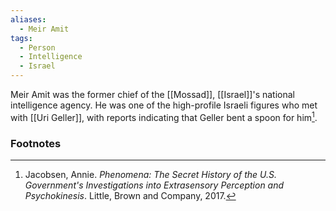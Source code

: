 ```yaml
---
aliases:
  - Meir Amit
tags:
  - Person
  - Intelligence
  - Israel
---
```

Meir Amit was the former chief of the [[Mossad]], [[Israel]]'s national intelligence agency. He was one of the high-profile Israeli figures who met with [[Uri Geller]], with reports indicating that Geller bent a spoon for him[^1].

### Footnotes
[^1]: Jacobsen, Annie. *Phenomena: The Secret History of the U.S. Government's Investigations into Extrasensory Perception and Psychokinesis*. Little, Brown and Company, 2017.
